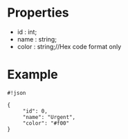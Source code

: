# Properties #

* id : int;
* name : string;
* color : string;//Hex code format only


# Example #
```
#!json

{
     "id": 0,
     "name": "Urgent",
     "color": "#f00"
}
```